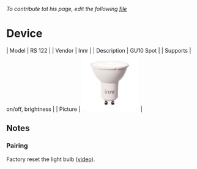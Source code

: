 
*To contribute tot his page, edit the following
[file](https://github.com/Koenkk/zigbee2mqtt.io/blob/master/docgen/device_page_notes.js)*

# Device

| Model | RS 122  |
| Vendor  | Innr  |
| Description | GU10 Spot |
| Supports | on/off, brightness |
| Picture | ![../images/devices/RS-122.jpg](../images/devices/RS-122.jpg) |

## Notes


### Pairing
Factory reset the light bulb ([video](https://www.youtube.com/watch?v=4zkpZSv84H4)).

